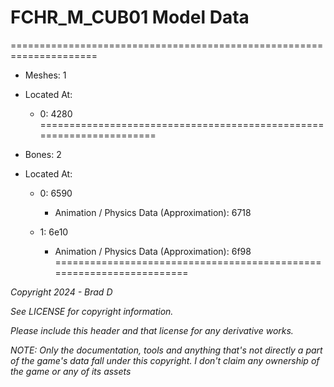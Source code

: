 # FCHR_M_CUB01 Model Data
=====================================================================

* Meshes: 1

* Located At:

  * 0: 4280
=====================================================================

* Bones: 2

* Located At:

  * 0: 6590

    * Animation / Physics Data (Approximation): 6718

  * 1: 6e10

    * Animation / Physics Data (Approximation): 6f98
=====================================================================

*Copyright 2024 - Brad D*

*See LICENSE for copyright information.*

*Please include this header and that license for any derivative works.*

*NOTE: Only the documentation, tools and anything that's not directly a part of the game's data fall under this copyright. I don't claim any ownership of the game or any of its assets*
